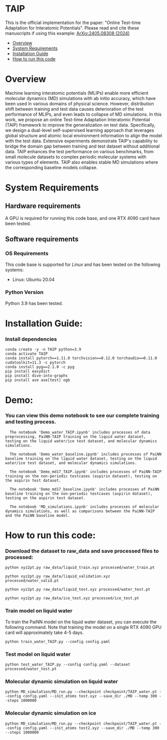 # TAIP


This is the official implementation for the paper: "Online Test-time Adaptation for Interatomic Potentials". Please read and cite these manuscripts if using this example:
[ArXiv:2405.08308 (2024)](https://arxiv.org/abs/2405.08308)


- [Overview](#overview)
- [System Requirements](#system-requirements)
- [Installation Guide](#installation-guide)
- [How to run this code](#how-to-run-this-code)

# Overview
Machine learning interatomic potentials (MLIPs) enable more efficient molecular dynamics (MD) simulations with ab initio accuracy, which have been used in various domains of physical science. However, distribution shift between training and test data causes deterioration of the test performance of MLIPs, and even leads to collapse of MD simulations. In this work, we propose an online Test-time Adaptation Interatomic Potential (TAIP) framework to improve the generalization on test data. Specifically, we design a dual-level self-supervised learning approach that leverages global structure and atomic local environment information to align the model with the test data. Extensive experiments demonstrate TAIP's capability to bridge the domain gap between training and test dataset without additional data. TAIP enhances the test performance on various benchmarks, from small molecule datasets to complex periodic molecular systems with various types of elements. TAIP also enables stable MD simulations where the corresponding baseline models collapse.


# System Requirements
## Hardware requirements

A GPU is required for running this code base, and one RTX 4090 card have been tested.

## Software requirements
### OS Requirements
This code base is supported for *Linux* and has been tested on the following systems:
+ Linux: Ubuntu 20.04

### Python Version

Python 3.9 has been tested.

# Installation Guide:

### Install dependencies

```shell
conda create -y -n TAIP python=3.9
conda activate TAIP
conda install pytorch==1.11.0 torchvision==0.12.0 torchaudio==0.11.0 cudatoolkit=11.3 -c pytorch
conda install pyg==2.1.0 -c pyg
pip install easydict
pip install dive-into-graphs
pip install ase ase[test] ogb
```


# Demo:

### You can view this demo notebook to see our complete training and testing process.

```
  The notebook 'Demo_water_TAIP.ipynb' includes processes of data preprocessing, PaiNN-TAIP training on the liquid water dataset, testing on the liquid water/ice test dataset, and molecular dynamics simulations.
  
  The notebook 'Demo_water_baseline.ipynb' includes processes of PaiNN baseline training on the liquid water dataset, testing on the liquid water/ice test dataset, and molecular dynamics simulations. 
  
  The notebook 'Demo_md17_TAIP.ipynb' includes processes of PaiNN-TAIP training on the non-periodic testcases (aspirin dataset), testing on the aspirin test dataset. 
  
  The notebook 'Demo_md17_baseline.ipynb' includes processes of PaiNN baseline training on the non-periodic testcases (aspirin dataset), testing on the aspirin test dataset. 
  
  The notebook 'MD_simulations.ipynb' includes processes of molecular dynamics simulations, as well as comparisons between the PaiNN-TAIP and the PaiNN baseline model. 
```


# How to run this code:


### Download the dataset to raw_data and save processed files to processed:

```
python xyz2pt.py raw_data/liquid_train.xyz processed/water_train.pt

python xyz2pt.py raw_data/liquid_validation.xyz processed/water_valid.pt

python xyz2pt.py raw_data/liquid_test.xyz processed/water_test.pt

python xyz2pt.py raw_data/ice_test.xyz processed/ice_test.pt
```

### Train model on liquid water

To train the PaiNN model on the liquid water dataset, you can execute the following command. Note that training the model on a single RTX 4090 GPU card will approximately take 4-5 days.

```
python train_water_TAIP.py --config config.yaml
```

### Test model on liquid water

```
python test_water_TAIP.py --config config.yaml --dataset processed/water_test.pt
```

### Molecular dynamic simulation on liquid water


```
python MD_simulation/MD_run.py --checkpoint checkpoint/TAIP_water.pt --config config.yaml --init_atoms test.xyz --save_dir ./MD --temp 300 --steps 1000000
```

### Molecular dynamic simulation on ice


```
python MD_simulation/MD_run.py --checkpoint checkpoint/TAIP_water.pt --config config.yaml --init_atoms test2.xyz --save_dir ./MD --temp 300 --steps 1000000
```